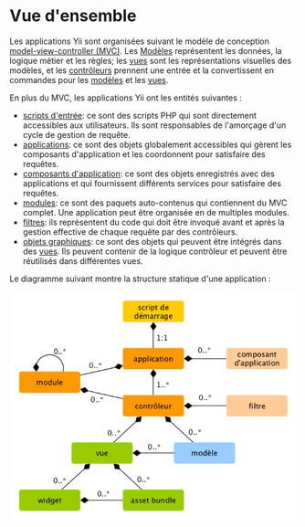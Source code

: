 Vue d'ensemble
========

Les applications Yii sont organisées suivant le modèle de conception 
[model-view-controller (MVC)](http://wikipedia.org/wiki/Model-view-controller). Les [Modèles](structure-models.md) 
représentent les données, la logique métier et les règles; les [vues](structure-views.md) sont les représentations
visuelles des modèles, et les [contrôleurs](structure-controllers.md) prennent une entrée et la convertissent en 
commandes pour les [modèles](structure-models.md) et les [vues](structure-views.md).

En plus du MVC, les applications Yii ont les entités suivantes :

* [scripts d'entrée](structure-entry-scripts.md): ce sont des scripts PHP qui sont directement accessibles aux 
  utilisateurs. Ils sont responsables de l'amorçage d'un cycle de gestion de requête.
* [applications](structure-applications.md): ce sont des objets globalement accessibles qui gèrent les composants
  d'application et les coordonnent pour satisfaire des requêtes.
* [composants d'application](structure-application-components.md): ce sont des objets enregistrés avec des applications et 
  qui fournissent différents services pour satisfaire des requêtes.
* [modules](structure-modules.md): ce sont des paquets auto-contenus qui contiennent du MVC complet. Une application peut
  être organisée en de multiples modules.
* [filtres](structure-filters.md): ils représentent du code qui doit être invoqué avant et après la gestion effective 
  de chaque requête par des contrôleurs.
* [objets graphiques](structure-widgets.md): ce sont des objets qui peuvent être intégrés dans des [vues](structure-views.md). Ils
  peuvent contenir de la logique contrôleur et peuvent être réutilisés dans différentes vues.

Le diagramme suivant montre la structure statique d'une application :

![Static Structure of Application](images/application-structure.png)

